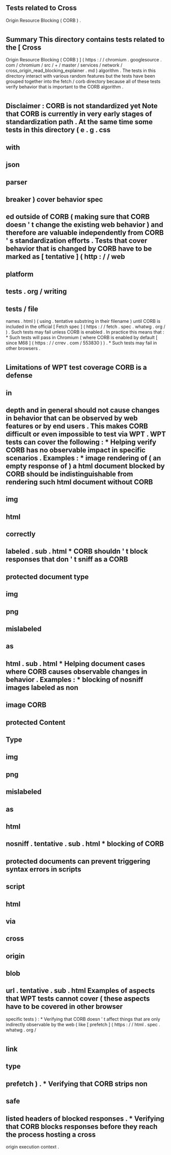 #
Tests
related
to
Cross
-
Origin
Resource
Blocking
(
CORB
)
.
#
#
#
Summary
This
directory
contains
tests
related
to
the
[
Cross
-
Origin
Resource
Blocking
(
CORB
)
]
(
https
:
/
/
chromium
.
googlesource
.
com
/
chromium
/
src
/
+
/
master
/
services
/
network
/
cross_origin_read_blocking_explainer
.
md
)
algorithm
.
The
tests
in
this
directory
interact
with
various
random
features
but
the
tests
have
been
grouped
together
into
the
fetch
/
corb
directory
because
all
of
these
tests
verify
behavior
that
is
important
to
the
CORB
algorithm
.
#
#
#
Disclaimer
:
CORB
is
not
standardized
yet
Note
that
CORB
is
currently
in
very
early
stages
of
standardization
path
.
At
the
same
time
some
tests
in
this
directory
(
e
.
g
.
css
-
with
-
json
-
parser
-
breaker
)
cover
behavior
spec
-
ed
outside
of
CORB
(
making
sure
that
CORB
doesn
'
t
change
the
existing
web
behavior
)
and
therefore
are
valuable
independently
from
CORB
'
s
standardization
efforts
.
Tests
that
cover
behavior
that
is
changed
by
CORB
have
to
be
marked
as
[
tentative
]
(
http
:
/
/
web
-
platform
-
tests
.
org
/
writing
-
tests
/
file
-
names
.
html
)
(
using
.
tentative
substring
in
their
filename
)
until
CORB
is
included
in
the
official
[
Fetch
spec
]
(
https
:
/
/
fetch
.
spec
.
whatwg
.
org
/
)
.
Such
tests
may
fail
unless
CORB
is
enabled
.
In
practice
this
means
that
:
*
Such
tests
will
pass
in
Chromium
(
where
CORB
is
enabled
by
default
[
since
M68
]
(
https
:
/
/
crrev
.
com
/
553830
)
)
.
*
Such
tests
may
fail
in
other
browsers
.
#
#
#
Limitations
of
WPT
test
coverage
CORB
is
a
defense
-
in
-
depth
and
in
general
should
not
cause
changes
in
behavior
that
can
be
observed
by
web
features
or
by
end
users
.
This
makes
CORB
difficult
or
even
impossible
to
test
via
WPT
.
WPT
tests
can
cover
the
following
:
*
Helping
verify
CORB
has
no
observable
impact
in
specific
scenarios
.
Examples
:
*
image
rendering
of
(
an
empty
response
of
)
a
html
document
blocked
by
CORB
should
be
indistinguishable
from
rendering
such
html
document
without
CORB
-
img
-
html
-
correctly
-
labeled
.
sub
.
html
*
CORB
shouldn
'
t
block
responses
that
don
'
t
sniff
as
a
CORB
-
protected
document
type
-
img
-
png
-
mislabeled
-
as
-
html
.
sub
.
html
*
Helping
document
cases
where
CORB
causes
observable
changes
in
behavior
.
Examples
:
*
blocking
of
nosniff
images
labeled
as
non
-
image
CORB
-
protected
Content
-
Type
-
img
-
png
-
mislabeled
-
as
-
html
-
nosniff
.
tentative
.
sub
.
html
*
blocking
of
CORB
-
protected
documents
can
prevent
triggering
syntax
errors
in
scripts
-
script
-
html
-
via
-
cross
-
origin
-
blob
-
url
.
tentative
.
sub
.
html
Examples
of
aspects
that
WPT
tests
cannot
cover
(
these
aspects
have
to
be
covered
in
other
browser
-
specific
tests
)
:
*
Verifying
that
CORB
doesn
'
t
affect
things
that
are
only
indirectly
observable
by
the
web
(
like
[
prefetch
]
(
https
:
/
/
html
.
spec
.
whatwg
.
org
/
#
link
-
type
-
prefetch
)
.
*
Verifying
that
CORB
strips
non
-
safe
-
listed
headers
of
blocked
responses
.
*
Verifying
that
CORB
blocks
responses
before
they
reach
the
process
hosting
a
cross
-
origin
execution
context
.
